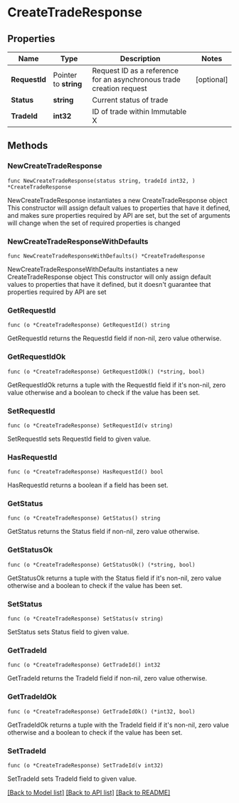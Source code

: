 # CreateTradeResponse

## Properties

Name | Type | Description | Notes
------------ | ------------- | ------------- | -------------
**RequestId** | Pointer to **string** | Request ID as a reference for an asynchronous trade creation request | [optional] 
**Status** | **string** | Current status of trade | 
**TradeId** | **int32** | ID of trade within Immutable X | 

## Methods

### NewCreateTradeResponse

`func NewCreateTradeResponse(status string, tradeId int32, ) *CreateTradeResponse`

NewCreateTradeResponse instantiates a new CreateTradeResponse object
This constructor will assign default values to properties that have it defined,
and makes sure properties required by API are set, but the set of arguments
will change when the set of required properties is changed

### NewCreateTradeResponseWithDefaults

`func NewCreateTradeResponseWithDefaults() *CreateTradeResponse`

NewCreateTradeResponseWithDefaults instantiates a new CreateTradeResponse object
This constructor will only assign default values to properties that have it defined,
but it doesn't guarantee that properties required by API are set

### GetRequestId

`func (o *CreateTradeResponse) GetRequestId() string`

GetRequestId returns the RequestId field if non-nil, zero value otherwise.

### GetRequestIdOk

`func (o *CreateTradeResponse) GetRequestIdOk() (*string, bool)`

GetRequestIdOk returns a tuple with the RequestId field if it's non-nil, zero value otherwise
and a boolean to check if the value has been set.

### SetRequestId

`func (o *CreateTradeResponse) SetRequestId(v string)`

SetRequestId sets RequestId field to given value.

### HasRequestId

`func (o *CreateTradeResponse) HasRequestId() bool`

HasRequestId returns a boolean if a field has been set.

### GetStatus

`func (o *CreateTradeResponse) GetStatus() string`

GetStatus returns the Status field if non-nil, zero value otherwise.

### GetStatusOk

`func (o *CreateTradeResponse) GetStatusOk() (*string, bool)`

GetStatusOk returns a tuple with the Status field if it's non-nil, zero value otherwise
and a boolean to check if the value has been set.

### SetStatus

`func (o *CreateTradeResponse) SetStatus(v string)`

SetStatus sets Status field to given value.


### GetTradeId

`func (o *CreateTradeResponse) GetTradeId() int32`

GetTradeId returns the TradeId field if non-nil, zero value otherwise.

### GetTradeIdOk

`func (o *CreateTradeResponse) GetTradeIdOk() (*int32, bool)`

GetTradeIdOk returns a tuple with the TradeId field if it's non-nil, zero value otherwise
and a boolean to check if the value has been set.

### SetTradeId

`func (o *CreateTradeResponse) SetTradeId(v int32)`

SetTradeId sets TradeId field to given value.



[[Back to Model list]](../README.md#documentation-for-models) [[Back to API list]](../README.md#documentation-for-api-endpoints) [[Back to README]](../README.md)


